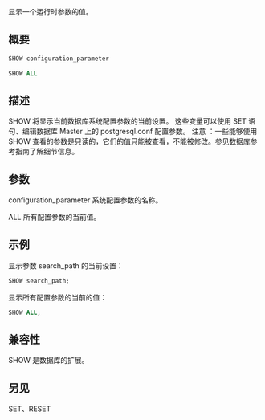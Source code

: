显示一个运行时参数的值。

## 概要

```sql
SHOW configuration_parameter
 
SHOW ALL
```

## 描述
SHOW 将显示当前数据库系统配置参数的当前设置。 这些变量可以使用 SET 语句、编辑数据库 Master 上的  postgresql.conf 配置参数。
注意 ：一些能够使用 SHOW 查看的参数是只读的，它们的值只能被查看，不能被修改。参见数据库参考指南了解细节信息。

## 参数
configuration_parameter
系统配置参数的名称。

ALL
所有配置参数的当前值。

## 示例
显示参数 search_path 的当前设置：

```sql
SHOW search_path;
```

显示所有配置参数的当前的值：

```sql
SHOW ALL;
```

## 兼容性
SHOW 是数据库的扩展。

## 另见
SET、RESET
